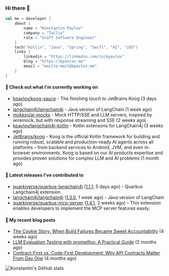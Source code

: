 
### Hi there 👋

```kotlin
val me = developer {
    about {
        name = "Konstantin Pavlov"
        company = "Twilio"
        role = "Staff Software Engineer"
    }
    tech("Kotlin", "Java", "Spring", "Swift", "AI", "iOS")
    links {
        linkedin = "https://linkedin.com/in/kpavlov"
        blog = "https://kpavlov.me"
        email = "mailto:mail@kpavlov.me"
    }
}
```

#### 👷 Check out what I'm currently working on

- [kpavlov/koog-sauce](https://github.com/kpavlov/koog-sauce) - The finishing touch to JetBrains Koog (3 days ago)
- [langchain4j/langchain4j](https://github.com/langchain4j/langchain4j) - Java version of LangChain (1 week ago)
- [mokksy/ai-mocks](https://github.com/mokksy/ai-mocks) - Mock HTTP/SSE and LLM servers, inspired by wiremock, but with response streaming and SSE (2 weeks ago)
- [kpavlov/langchain4j-kotlin](https://github.com/kpavlov/langchain4j-kotlin) - Kotlin extensons for LangChain4j (3 weeks ago)
- [JetBrains/koog](https://github.com/JetBrains/koog) - Koog is the official Kotlin framework for building and running robust, scalable and production-ready AI agents across all platforms – from backend services to Android, JVM, and even in-browser environments. Koog is based on our AI products expertise and provides proven solutions for complex LLM and AI problems (1 month ago)

#### 🔭 Latest releases I've contributed to

- [quarkiverse/quarkus-langchain4j](https://github.com/quarkiverse/quarkus-langchain4j) ([1.1.1](https://github.com/quarkiverse/quarkus-langchain4j/releases/tag/1.1.1), 5 days ago) - Quarkus Langchain4j extension
- [langchain4j/langchain4j](https://github.com/langchain4j/langchain4j) ([1.3.0](https://github.com/langchain4j/langchain4j/releases/tag/1.3.0), 1 week ago) - Java version of LangChain
- [quarkiverse/quarkus-mcp-server](https://github.com/quarkiverse/quarkus-mcp-server) ([1.4.1](https://github.com/quarkiverse/quarkus-mcp-server/releases/tag/1.4.1), 2 weeks ago) - This extension enables developers to implement the MCP server features easily.

#### 📜 My recent blog posts

- [The Cookie Story: When Build Failures Became Sweet Accountability](https://kpavlov.me/blog/the-cookie-story/) (4 weeks ago)
- [LLM Evaluation Testing with promptfoo: A Practical Guide](https://kpavlov.me/blog/llm-evaluation-testing-with-promptfoo-a-practical-guide/) (2 months ago)
- [Contract-First vs. Code-First Development: Why API Contracts Matter From Day One](https://kpavlov.me/blog/contract-first-vs-contract-last/) (4 months ago)

![Konstantin's GitHub stats](https://github-readme-stats.vercel.app/api?username=kpavlov&show_icons=true&include_all_commits=true)
